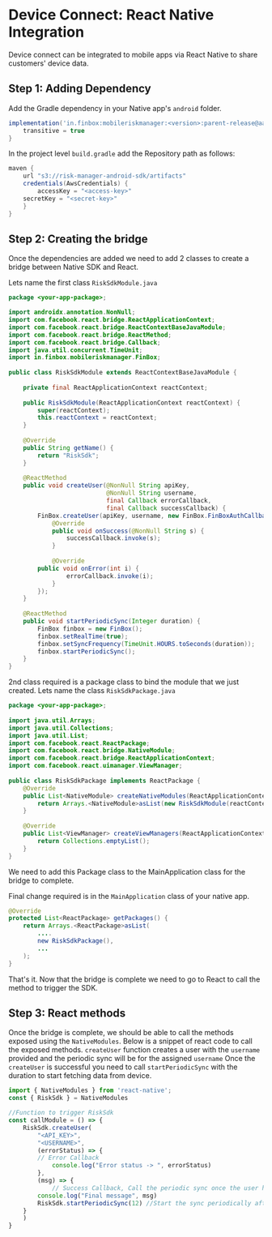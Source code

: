 # Device Connect: React Native Integration
Device connect can be integrated to mobile apps via React Native to share customers' device data.

## Step 1: Adding Dependency
Add the Gradle dependency in your Native app's `android` folder.
```groovy
implementation('in.finbox:mobileriskmanager:<version>:parent-release@aar') {  
    transitive = true  
}
```

In the project level `build.gradle` add the Repository path as follows:

```groovy
maven {  
    url "s3://risk-manager-android-sdk/artifacts"  
    credentials(AwsCredentials) {  
        accessKey = "<access-key>"
	secretKey = "<secret-key>"  
    }
}
```


## Step 2: Creating the bridge

Once the dependencies are added we need to add 2 classes to create a bridge between Native SDK and React.

Lets name the first class `RiskSdkModule.java`

```java
package <your-app-package>;

import androidx.annotation.NonNull;  
import com.facebook.react.bridge.ReactApplicationContext;  
import com.facebook.react.bridge.ReactContextBaseJavaModule;  
import com.facebook.react.bridge.ReactMethod;  
import com.facebook.react.bridge.Callback;  
import java.util.concurrent.TimeUnit;  
import in.finbox.mobileriskmanager.FinBox;  
  
public class RiskSdkModule extends ReactContextBaseJavaModule {  
  
    private final ReactApplicationContext reactContext;  
  
    public RiskSdkModule(ReactApplicationContext reactContext) {  
        super(reactContext);  
        this.reactContext = reactContext;  
    }  
  
    @Override  
    public String getName() {  
        return "RiskSdk";  
    }  
  
    @ReactMethod  
    public void createUser(@NonNull String apiKey,  
                           @NonNull String username,  
                           final Callback errorCallback,  
                           final Callback successCallback) {  
        FinBox.createUser(apiKey, username, new FinBox.FinBoxAuthCallback() {  
            @Override  
            public void onSuccess(@NonNull String s) {  
                successCallback.invoke(s);  
            }  
  
            @Override  
	    public void onError(int i) {  
                errorCallback.invoke(i);  
            }  
        });  
    }  
  
    @ReactMethod  
    public void startPeriodicSync(Integer duration) {  
        FinBox finbox = new FinBox();  
        finbox.setRealTime(true);  
        finbox.setSyncFrequency(TimeUnit.HOURS.toSeconds(duration));  
        finbox.startPeriodicSync();  
    }  
}

```

2nd class required is a package class to bind the module that we just created. Lets name the class `RiskSdkPackage.java`

```java
package <your-app-package>;
  
import java.util.Arrays;  
import java.util.Collections;  
import java.util.List;  
import com.facebook.react.ReactPackage;  
import com.facebook.react.bridge.NativeModule;  
import com.facebook.react.bridge.ReactApplicationContext;  
import com.facebook.react.uimanager.ViewManager;  
  
public class RiskSdkPackage implements ReactPackage {  
    @Override  
    public List<NativeModule> createNativeModules(ReactApplicationContext reactContext) {  
        return Arrays.<NativeModule>asList(new RiskSdkModule(reactContext));  
    }  
  
    @Override  
    public List<ViewManager> createViewManagers(ReactApplicationContext reactContext) {  
        return Collections.emptyList();  
    }  
}
```

We need to add this Package class to the MainApplication class for the bridge to complete.

Final change required is in the `MainApplication` class of your native app.

```java
@Override  
protected List<ReactPackage> getPackages() {
    return Arrays.<ReactPackage>asList(
        ....
        new RiskSdkPackage(),
        ...
    );
}
```
That's it. Now that the bridge is complete we need to go to React to call the method to trigger the SDK.

## Step 3: React methods
Once the bridge is complete, we should be able to call the methods exposed using the `NativeModules`. Below is a snippet of react code to call the exposed methods.
`createUser` function creates a user with the `username` provided and the periodic sync will be for the assigned `username`
Once the `createUser` is successful you need to call `startPeriodicSync` with the duration to start fetching data from device.

```jsx
import { NativeModules } from 'react-native';
const { RiskSdk } = NativeModules

//Function to trigger RiskSdk
const callModule = () => {
    RiskSdk.createUser(
        "<API_KEY>",
        "<USERNAME>",
        (errorStatus) => {
	    // Error Callback
            console.log("Error status -> ", errorStatus)
        }, 
        (msg) => {
            // Success Callback, Call the periodic sync once the user has been created
	    console.log("Final message", msg)
	    RiskSdk.startPeriodicSync(12) //Start the sync periodically after every 12 hour
	}
    )
}
```

